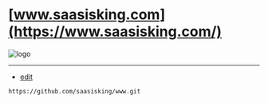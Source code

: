 # [www.saasisking.com](https://www.saasisking.com/)

![logo](https://logo.saasisking.com/1/default.png)



---
+ [edit](https://github.com/saasisking/www/edit/main/README.md)

```
https://github.com/saasisking/www.git
```
